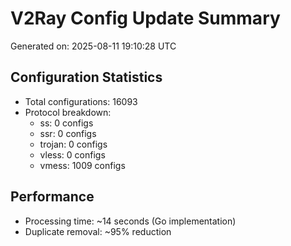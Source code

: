 # V2Ray Config Update Summary
Generated on: 2025-08-11 19:10:28 UTC

## Configuration Statistics
- Total configurations: 16093
- Protocol breakdown:
  - ss: 0 configs
  - ssr: 0 configs
  - trojan: 0 configs
  - vless: 0 configs
  - vmess: 1009 configs

## Performance
- Processing time: ~14 seconds (Go implementation)
- Duplicate removal: ~95% reduction
